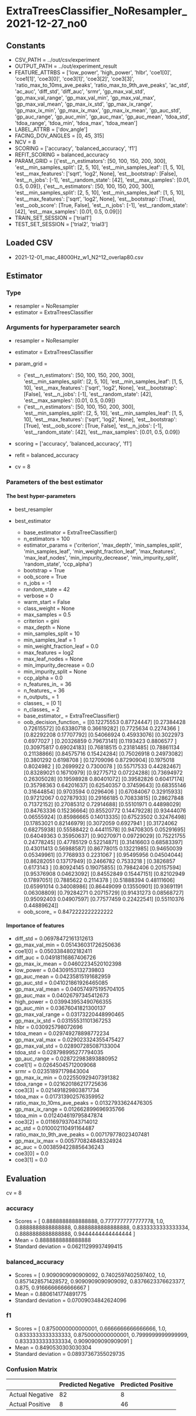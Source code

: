 # ExtraTreesClassifier_NoResampler_2021-12-27_no0
## Constants
- CSV_PATH = ../out/csv/experiment
- OUTPUT_PATH = ../out/experiment_result
- FEATURE_ATTRBS = ['low_power', 'high_power', 'hlbr', 'coe1[0]', 'coe1[1]', 'coe3[0]', 'coe3[1]', 'coe3[2]', 'coe3[3]', 'ratio_max_to_10ms_ave_peaks', 'ratio_max_to_9th_ave_peaks', 'ac_std', 'ac_auc', 'diff_std', 'diff_auc', 'srmr', 'gp_max_val_std', 'gp_max_val_range', 'gp_max_val_min', 'gp_max_val_max', 'gp_max_val_mean', 'gp_max_ix_std', 'gp_max_ix_range', 'gp_max_ix_min', 'gp_max_ix_max', 'gp_max_ix_mean', 'gp_auc_std', 'gp_auc_range', 'gp_auc_min', 'gp_auc_max', 'gp_auc_mean', 'tdoa_std', 'tdoa_range', 'tdoa_min', 'tdoa_max', 'tdoa_mean']
- LABEL_ATTRB = ['dov_angle']
- FACING_DOV_ANGLES = [0, 45, 315]
- NCV = 8
- SCORING = ['accuracy', 'balanced_accuracy', 'f1']
- REFIT_SCORING = balanced_accuracy
- PARAM_GRID = [{'est__n_estimators': [50, 100, 150, 200, 300], 'est__min_samples_split': [2, 5, 10], 'est__min_samples_leaf': [1, 5, 10], 'est__max_features': ['sqrt', 'log2', None], 'est__bootstrap': [False], 'est__n_jobs': [-1], 'est__random_state': [42], 'est__max_samples': [0.01, 0.5, 0.09]}, {'est__n_estimators': [50, 100, 150, 200, 300], 'est__min_samples_split': [2, 5, 10], 'est__min_samples_leaf': [1, 5, 10], 'est__max_features': ['sqrt', 'log2', None], 'est__bootstrap': [True], 'est__oob_score': [True, False], 'est__n_jobs': [-1], 'est__random_state': [42], 'est__max_samples': [0.01, 0.5, 0.09]}]
- TRAIN_SET_SESSION = ['trial1']
- TEST_SET_SESSION = ['trial2', 'trial3']

## Loaded CSV
- 2021-12-01_mac_48000Hz_w1_N2^12_overlap80.csv

## Estimator
### Type
- resampler = NoResampler
- estimator = ExtraTreesClassifier

### Arguments for hyperparameter search
- resampler = NoResampler
- estimator = ExtraTreesClassifier
- param_grid = 
	- {'est__n_estimators': [50, 100, 150, 200, 300], 'est__min_samples_split': [2, 5, 10], 'est__min_samples_leaf': [1, 5, 10], 'est__max_features': ['sqrt', 'log2', None], 'est__bootstrap': [False], 'est__n_jobs': [-1], 'est__random_state': [42], 'est__max_samples': [0.01, 0.5, 0.09]}
	- {'est__n_estimators': [50, 100, 150, 200, 300], 'est__min_samples_split': [2, 5, 10], 'est__min_samples_leaf': [1, 5, 10], 'est__max_features': ['sqrt', 'log2', None], 'est__bootstrap': [True], 'est__oob_score': [True, False], 'est__n_jobs': [-1], 'est__random_state': [42], 'est__max_samples': [0.01, 0.5, 0.09]}

- scoring = ['accuracy', 'balanced_accuracy', 'f1']
- refit = balanced_accuracy
- cv = 8

### Parameters of the best estimator
#### The best hyper-parameters
- best_resampler

- best_estimator
	- base_estimator = ExtraTreeClassifier()
	- n_estimators = 100
	- estimator_params = ('criterion', 'max_depth', 'min_samples_split', 'min_samples_leaf', 'min_weight_fraction_leaf', 'max_features', 'max_leaf_nodes', 'min_impurity_decrease', 'min_impurity_split', 'random_state', 'ccp_alpha')
	- bootstrap = True
	- oob_score = True
	- n_jobs = -1
	- random_state = 42
	- verbose = 0
	- warm_start = False
	- class_weight = None
	- max_samples = 0.5
	- criterion = gini
	- max_depth = None
	- min_samples_split = 10
	- min_samples_leaf = 1
	- min_weight_fraction_leaf = 0.0
	- max_features = log2
	- max_leaf_nodes = None
	- min_impurity_decrease = 0.0
	- min_impurity_split = None
	- ccp_alpha = 0.0
	- n_features_in_ = 36
	- n_features_ = 36
	- n_outputs_ = 1
	- classes_ = [0 1]
	- n_classes_ = 2
	- base_estimator_ = ExtraTreeClassifier()
	- oob_decision_function_ = [[0.12275553 0.87724447]
 [0.27384428 0.72615572]
 [0.63380718 0.36619282]
 [0.7725634  0.2274366 ]
 [0.82292208 0.17707792]
 [0.54066924 0.45933076]
 [0.3022973  0.6977027 ]
 [0.20326859 0.79673141]
 [0.1193423  0.8806577 ]
 [0.30975817 0.69024183]
 [0.76818515 0.23181485]
 [0.78861134 0.21138866]
 [0.84575716 0.15424284]
 [0.75026918 0.24973082]
 [0.3801292  0.6198708 ]
 [0.12709096 0.87290904]
 [0.1975018  0.8024982 ]
 [0.2699922  0.7300078 ]
 [0.55717533 0.44282467]
 [0.83289021 0.16710979]
 [0.92775712 0.07224288]
 [0.73694972 0.26305028]
 [0.19598928 0.80401072]
 [0.39582826 0.60417174]
 [0.35798363 0.64201637]
 [0.62540357 0.37459643]
 [0.68355146 0.31644854]
 [0.9703594  0.0296406 ]
 [0.67084067 0.32915933]
 [0.97212067 0.02787933]
 [0.29166185 0.70833815]
 [0.28627848 0.71372152]
 [0.27085312 0.72914688]
 [0.55101971 0.44898029]
 [0.84763336 0.15236664]
 [0.85520772 0.14479228]
 [0.93444076 0.06555924]
 [0.85986665 0.14013335]
 [0.67523502 0.32476498]
 [0.17853021 0.82146979]
 [0.3072059  0.6927941 ]
 [0.31724062 0.68275938]
 [0.55588422 0.44411578]
 [0.94708305 0.05291695]
 [0.64049363 0.35950637]
 [0.90270971 0.09729029]
 [0.75221755 0.24778245]
 [0.47785129 0.52214871]
 [0.31416603 0.68583397]
 [0.43011413 0.56988587]
 [0.86778015 0.13221985]
 [0.94650039 0.05349961]
 [0.7768933  0.2231067 ]
 [0.95495956 0.04504044]
 [0.86282051 0.13717949]
 [0.2466782  0.7533218 ]
 [0.3826857  0.6173143 ]
 [0.80924145 0.19075855]
 [0.79842406 0.20157594]
 [0.95376908 0.04623092]
 [0.84552849 0.15447151]
 [0.82102949 0.17897051]
 [0.7885622  0.2114378 ]
 [0.51888394 0.48111606]
 [0.65991014 0.34008986]
 [0.86449099 0.13550901]
 [0.93691191 0.06308809]
 [0.79284271 0.20715729]
 [0.91431273 0.08568727]
 [0.95092403 0.04907597]
 [0.77577459 0.22422541]
 [0.55110376 0.44889624]]
	- oob_score_ = 0.8472222222222222

#### Importance of features
- diff_std = 0.06978472161312613
- gp_max_val_min = 0.051436031726250636
- coe1[0] = 0.0503384802182411
- diff_auc = 0.04918116867406726
- gp_max_ix_mean = 0.04602234520102398
- low_power = 0.04309153132739803
- gp_auc_mean = 0.04235815191682959
- gp_auc_std = 0.041021861926465085
- gp_max_val_mean = 0.040574975195704105
- gp_auc_max = 0.04026797345412673
- high_power = 0.039943953490766355
- gp_auc_min = 0.03676041821300137
- gp_max_val_range = 0.03173220448990465
- gp_max_ix_std = 0.03155531101367253
- hlbr = 0.030925798072696
- tdoa_mean = 0.029749278898772234
- gp_max_val_max = 0.029023324355475427
- gp_max_val_std = 0.028907285087133004
- tdoa_std = 0.028798995277794035
- gp_auc_range = 0.028722983893880952
- coe1[1] = 0.02645045712009068
- srmr = 0.02351897179843004
- gp_max_ix_min = 0.022550929407391382
- tdoa_range = 0.021620186217725636
- coe3[3] = 0.021491829803871734
- tdoa_max = 0.017313902576359952
- ratio_max_to_10ms_ave_peaks = 0.01327933624476305
- gp_max_ix_range = 0.012662899696935766
- tdoa_min = 0.012404619795847874
- coe3[2] = 0.011697937043714012
- ac_std = 0.010002110491164487
- ratio_max_to_9th_ave_peaks = 0.007179778023407481
- gp_max_ix_max = 0.005770824848324924
- ac_auc = 0.0038594228856436243
- coe3[0] = 0.0
- coe3[1] = 0.0

## Evaluation
cv = 8
### accuracy
- Scores = [ 0.8888888888888888, 0.7777777777777778, 1.0, 0.8888888888888888, 0.8888888888888888, 0.8333333333333334, 0.8888888888888888, 0.9444444444444444 ]
- Mean = 0.8888888888888888
- Standard deviation = 0.06211299937499415

### balanced_accuracy
- Scores = [ 0.9090909090909092, 0.7402597402597402, 1.0, 0.8571428571428572, 0.9090909090909092, 0.8376623376623377, 0.875, 0.9166666666666667 ]
- Mean = 0.8806141774891775
- Standard deviation = 0.07009034842624096

### f1
- Scores = [ 0.8750000000000001, 0.6666666666666666, 1.0, 0.8333333333333333, 0.8750000000000001, 0.7999999999999999, 0.8333333333333334, 0.9090909090909091 ]
- Mean = 0.8490530303030304
- Standard deviation = 0.08937367355029735

### Confusion Matrix
|  | Predicted Negative | Predicted Positive |
| --- | --- | --- |
| Actual Negative | 82 | 8 |
| Actual Positive | 8 | 46 |

      